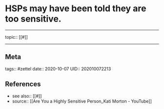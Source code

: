 # HSPs may have been told they are too sensitive.

---

topic:: [[#]]



---
## Meta
tags:: #zettel
date:: 2020-10-07
UID:: 202010072213
## References
- see also:: [[#]]
- source:: [[Are You a Highly Sensitive Person_Kati Morton - YouTube]]